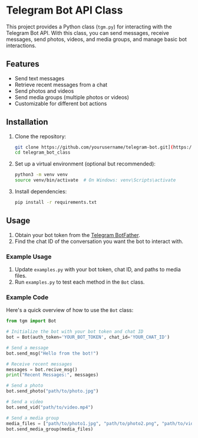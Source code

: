 # Telegram Bot API Class

This project provides a Python class (`tgm.py`) for interacting with the Telegram Bot API. With this class, you can send messages, receive messages, send photos, videos, and media groups, and manage basic bot interactions.

## Features

- Send text messages
- Retrieve recent messages from a chat
- Send photos and videos
- Send media groups (multiple photos or videos)
- Customizable for different bot actions

## Installation

1. Clone the repository:

    ```bash
    git clone https://github.com/yourusername/telegram-bot.git](https://github.com/EiadurRahman/telegram_bot_class
    cd telegram_bot_class
    ```

2. Set up a virtual environment (optional but recommended):

    ```bash
    python3 -m venv venv
    source venv/bin/activate  # On Windows: venv\Scripts\activate
    ```

3. Install dependencies:

    ```bash
    pip install -r requirements.txt
    ```

## Usage

1. Obtain your bot token from the [Telegram BotFather](https://core.telegram.org/bots#botfather).
2. Find the chat ID of the conversation you want the bot to interact with.

### Example Usage

1. Update `examples.py` with your bot token, chat ID, and paths to media files.
2. Run `examples.py` to test each method in the `Bot` class.

### Example Code

Here's a quick overview of how to use the `Bot` class:

```python
from tgm import Bot

# Initialize the bot with your bot token and chat ID
bot = Bot(auth_token='YOUR_BOT_TOKEN', chat_id='YOUR_CHAT_ID')

# Send a message
bot.send_msg("Hello from the bot!")

# Receive recent messages
messages = bot.recive_msg()
print("Recent Messages:", messages)

# Send a photo
bot.send_photo("path/to/photo.jpg")

# Send a video
bot.send_vid("path/to/video.mp4")

# Send a media group
media_files = ["path/to/photo1.jpg", "path/to/photo2.png", "path/to/video.mp4"]
bot.send_media_group(media_files)
